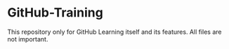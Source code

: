 # GitHub-Training
This repository only for GitHub Learning itself and its features. All files are not important. 
